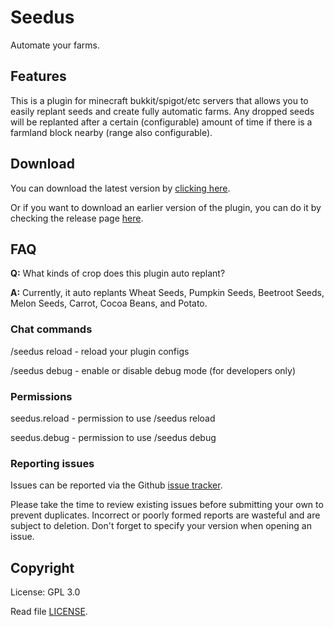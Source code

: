 # Seedus

Automate your farms.

## Features

This is a plugin for minecraft bukkit/spigot/etc servers that allows you to easily replant seeds and create fully automatic farms. Any dropped seeds will be replanted after a certain (configurable) amount of time if there is a farmland block nearby (range also configurable).

## Download

You can download the latest version by [clicking here](https://github.com/SecretX33/Seedus/releases/latest/download/Seedus.jar).

Or if you want to download an earlier version of the plugin, you can do it by checking the release page [here](https://github.com/SecretX33/Seedus/releases).

## FAQ

**Q:** What kinds of crop does this plugin auto replant?

**A:** Currently, it auto replants Wheat Seeds, Pumpkin Seeds, Beetroot Seeds, Melon Seeds, Carrot, Cocoa Beans, and Potato.

### Chat commands

/seedus reload - reload your plugin configs

/seedus debug - enable or disable debug mode (for developers only)

### Permissions

seedus.reload - permission to use /seedus reload

seedus.debug - permission to use /seedus debug

### Reporting issues

Issues can be reported via the Github [issue tracker](https://github.com/SecretX33/Seedus/issues).

Please take the time to review existing issues before submitting your own to prevent duplicates. Incorrect or poorly formed reports are wasteful and are subject to deletion. Don't forget to specify your version when opening an issue.

## Copyright

License: GPL 3.0

Read file [LICENSE](LICENSE).
